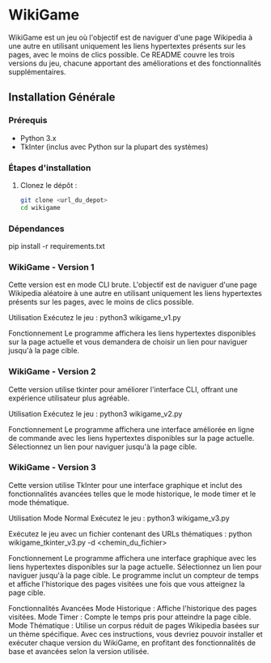 # WikiGame

WikiGame est un jeu où l'objectif est de naviguer d'une page Wikipedia à une autre en utilisant uniquement les liens hypertextes présents sur les pages, avec le moins de clics possible. Ce README couvre les trois versions du jeu, chacune apportant des améliorations et des fonctionnalités supplémentaires.

## Installation Générale

### Prérequis
- Python 3.x
- TkInter (inclus avec Python sur la plupart des systèmes)

### Étapes d'installation
1. Clonez le dépôt :
   ```bash
   git clone <url_du_depot>
   cd wikigame

### Dépendances
pip install -r requirements.txt

### WikiGame - Version 1
Cette version est en mode CLI brute. L'objectif est de naviguer d'une page Wikipedia aléatoire à une autre en utilisant uniquement les liens hypertextes présents sur les pages, avec le moins de clics possible.

Utilisation
Exécutez le jeu : python3 wikigame_v1.py

Fonctionnement
Le programme affichera les liens hypertextes disponibles sur la page actuelle et vous demandera de choisir un lien pour naviguer jusqu'à la page cible.


### WikiGame - Version 2
Cette version utilise tkinter pour améliorer l'interface CLI, offrant une expérience utilisateur plus agréable.

Utilisation
Exécutez le jeu : python3 wikigame_v2.py

Fonctionnement
Le programme affichera une interface améliorée en ligne de commande avec les liens hypertextes disponibles sur la page actuelle. Sélectionnez un lien pour naviguer jusqu'à la page cible.

### WikiGame - Version 3
Cette version utilise TkInter pour une interface graphique et inclut des fonctionnalités avancées telles que le mode historique, le mode timer et le mode thématique.

Utilisation
Mode Normal
Exécutez le jeu : python3 wikigame_v3.py

Exécutez le jeu avec un fichier contenant des URLs thématiques : python wikigame_tkinter_v3.py -d <chemin_du_fichier>

Fonctionnement
Le programme affichera une interface graphique avec les liens hypertextes disponibles sur la page actuelle. Sélectionnez un lien pour naviguer jusqu'à la page cible. Le programme inclut un compteur de temps et affiche l'historique des pages visitées une fois que vous atteignez la page cible.

Fonctionnalités Avancées
Mode Historique : Affiche l'historique des pages visitées.
Mode Timer : Compte le temps pris pour atteindre la page cible.
Mode Thématique : Utilise un corpus réduit de pages Wikipedia basées sur un thème spécifique.
Avec ces instructions, vous devriez pouvoir installer et exécuter chaque version du WikiGame, en profitant des fonctionnalités de base et avancées selon la version utilisée.